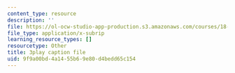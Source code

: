 ```yaml
---
content_type: resource
description: ''
file: https://ol-ocw-studio-app-production.s3.amazonaws.com/courses/18-01sc-single-variable-calculus-fall-2010/9f9a00bd4a1455b69e80d4bedd65c154_21789.vtt
file_type: application/x-subrip
learning_resource_types: []
resourcetype: Other
title: 3play caption file
uid: 9f9a00bd-4a14-55b6-9e80-d4bedd65c154
---
```

